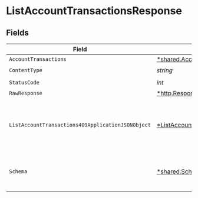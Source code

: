 # ListAccountTransactionsResponse


## Fields

| Field                                                                                                              | Type                                                                                                               | Required                                                                                                           | Description                                                                                                        |
| ------------------------------------------------------------------------------------------------------------------ | ------------------------------------------------------------------------------------------------------------------ | ------------------------------------------------------------------------------------------------------------------ | ------------------------------------------------------------------------------------------------------------------ |
| `AccountTransactions`                                                                                              | [*shared.AccountTransactions](../../models/shared/accounttransactions.md)                                          | :heavy_minus_sign:                                                                                                 | Success                                                                                                            |
| `ContentType`                                                                                                      | *string*                                                                                                           | :heavy_check_mark:                                                                                                 | N/A                                                                                                                |
| `StatusCode`                                                                                                       | *int*                                                                                                              | :heavy_check_mark:                                                                                                 | N/A                                                                                                                |
| `RawResponse`                                                                                                      | [*http.Response](https://pkg.go.dev/net/http#Response)                                                             | :heavy_minus_sign:                                                                                                 | N/A                                                                                                                |
| `ListAccountTransactions409ApplicationJSONObject`                                                                  | [*ListAccountTransactions409ApplicationJSON](../../models/operations/listaccounttransactions409applicationjson.md) | :heavy_minus_sign:                                                                                                 | The data type's dataset has not been requested or is still syncing.                                                |
| `Schema`                                                                                                           | [*shared.Schema](../../models/shared/schema.md)                                                                    | :heavy_minus_sign:                                                                                                 | Your `query` parameter was not correctly formed                                                                    |